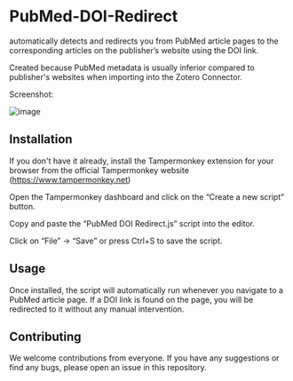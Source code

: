 # PubMed-DOI-Redirect
automatically detects and redirects you from PubMed article pages to the corresponding articles on the publisher’s website using the DOI link. 

Created because PubMed metadata is usually inferior compared to publisher's websites when importing into the Zotero Connector.

Screenshot:

![image](https://github.com/huachuman/PubMed-DOI-Redirect/assets/125603964/a30d8ede-66cf-414f-a855-b6021e26929a)


## Installation
If you don't have it already, install the Tampermonkey extension for your browser from the official Tampermonkey website (https://www.tampermonkey.net)

Open the Tampermonkey dashboard and click on the “Create a new script” button.

Copy and paste the “PubMed DOI Redirect.js” script into the editor.

Click on “File” -> “Save” or press Ctrl+S to save the script.

## Usage
Once installed, the script will automatically run whenever you navigate to a PubMed article page. If a DOI link is found on the page, you will be redirected to it without any manual intervention.

## Contributing
We welcome contributions from everyone. If you have any suggestions or find any bugs, please open an issue in this repository.

